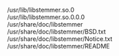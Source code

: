 /usr/lib/libstemmer.so.0  
/usr/lib/libstemmer.so.0.0.0  
/usr/share/doc/libstemmer  
/usr/share/doc/libstemmer/BSD.txt  
/usr/share/doc/libstemmer/Notice.txt  
/usr/share/doc/libstemmer/README  
